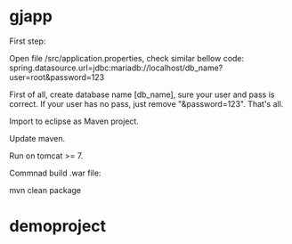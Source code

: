 # gjapp
First step:

Open file /src/application.properties, check similar bellow code:
spring.datasource.url=jdbc:mariadb://localhost/db_name?user=root&password=123

First of all, create database name [db_name], sure your user and pass is correct. If your user has no pass, just remove "&password=123".
That's all.

Import to eclipse as Maven project.

Update maven.

Run on tomcat >= 7.

Commnad build .war file:

mvn clean package
# demoproject
